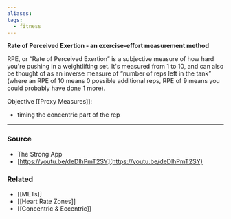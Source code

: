 ```yaml
---
aliases: 
tags:
  - fitness
---
```

**Rate of Perceived Exertion - an exercise-effort measurement method**

RPE, or “Rate of Perceived Exertion” is a subjective measure of how hard you're pushing in a weightlifting set. It's measured from 1 to 10, and can also be thought of as an inverse measure of “number of reps left in the tank” (where an RPE of 10 means 0 possible additional reps, RPE of 9 means you could probably have done 1 more).

Objective [[Proxy Measures]]:
- timing the concentric part of the rep

---

### Source
- The Strong App
- [https://youtu.be/deDlhPmT2SY](https://youtu.be/deDlhPmT2SY)

### Related
- [[METs]] 
- [[Heart Rate Zones]] 
- [[Concentric & Eccentric]]